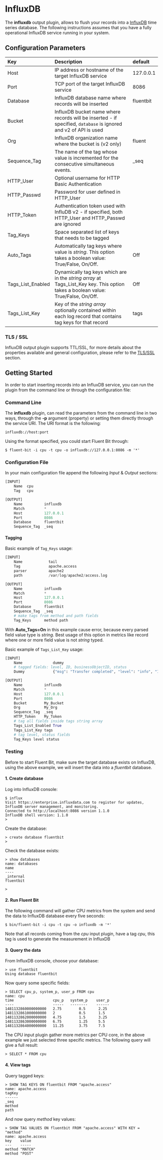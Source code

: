 # InfluxDB

The **influxdb** output plugin, allows to flush your records into a [InfluxDB](https://www.influxdata.com/time-series-platform/influxdb/) time series database. The following instructions assumes that you have a fully operational InfluxDB service running in your system.

## Configuration Parameters

| Key | Description | default |
| :--- | :--- | :--- |
| Host | IP address or hostname of the target InfluxDB service | 127.0.0.1 |
| Port | TCP port of the target InfluxDB service | 8086 |
| Database | InfluxDB database name where records will be inserted | fluentbit |
| Bucket | InfluxDB bucket name where records will be inserted - if specified, `database` is ignored and v2 of API is used |  |
| Org | InfluxDB organization name where the bucket is \(v2 only\) | fluent |
| Sequence\_Tag | The name of the tag whose value is incremented for the consecutive simultaneous events. | \_seq |
| HTTP\_User | Optional username for HTTP Basic Authentication |  |
| HTTP\_Passwd | Password for user defined in HTTP\_User |  |
| HTTP\_Token | Authentication token used with InfluDB v2 - if specified, both HTTP\_User and HTTP\_Passwd are ignored |  |
| Tag\_Keys | Space separated list of keys that needs to be tagged |  |
| Auto\_Tags | Automatically tag keys where value is _string_. This option takes a boolean value: True/False, On/Off. | Off |
| Tags\_List\_Enabled | Dynamically tag keys which are in the _string array_ at Tags\_List\_Key key. This option takes a boolean value: True/False, On/Off. | Off |
| Tags\_List\_Key | Key of the _string array_ optionally contained within each log record that contains tag keys for that record | tags |

### TLS / SSL

InfluxDB output plugin supports TTL/SSL, for more details about the properties available and general configuration, please refer to the [TLS/SSL](https://github.com/fluent/fluent-bit-docs/tree/16f30161dc4c79d407cd9c586a0c6839d0969d97/pipeline/configuration/tls_ssl.md) section.

## Getting Started

In order to start inserting records into an InfluxDB service, you can run the plugin from the command line or through the configuration file:

### Command Line

The **influxdb** plugin, can read the parameters from the command line in two ways, through the **-p** argument \(property\) or setting them directly through the service URI. The URI format is the following:

```text
influxdb://host:port
```

Using the format specified, you could start Fluent Bit through:

```text
$ fluent-bit -i cpu -t cpu -o influxdb://127.0.0.1:8086 -m '*'
```

### Configuration File

In your main configuration file append the following _Input_ & _Output_ sections:

```python
[INPUT]
    Name  cpu
    Tag   cpu

[OUTPUT]
    Name          influxdb
    Match         *
    Host          127.0.0.1
    Port          8086
    Database      fluentbit
    Sequence_Tag  _seq
```

#### Tagging

Basic example of `Tag_Keys` usage:

```python
[INPUT]
    Name            tail
    Tag             apache.access
    parser          apache2
    path            /var/log/apache2/access.log

[OUTPUT]
    Name          influxdb
    Match         *
    Host          127.0.0.1
    Port          8086
    Database      fluentbit
    Sequence_Tag  _seq
    # make tags from method and path fields
    Tag_Keys      method path
```

With **Auto\_Tags=On** in this example cause error, because every parsed field value type is _string_. Best usage of this option in metrics like record where one or more field value is not _string_ typed.

Basic example of `Tags_List_Key` usage:

```python
[INPUT]
    Name              dummy
    # tagged fields: level, ID, businessObjectID, status
    Dummy             {"msg": "Transfer completed", "level": "info", "ID": "1234", "businessObjectID": "qwerty", "status": "OK", "tags": ["ID", "businessObjectID"]}

[OUTPUT]
    Name          influxdb
    Match         *
    Host          127.0.0.1
    Port          8086
    Bucket        My_Bucket
    Org           My_Org
    Sequence_Tag  _seq
    HTTP_Token    My_Token
    # tag all fields inside tags string array
    Tags_List_Enabled True
    Tags_List_Key tags
    # tag level, status fields
    Tag_Keys level status
```

### Testing

Before to start Fluent Bit, make sure the target database exists on InfluxDB, using the above example, we will insert the data into a _fluentbit_ database.

#### 1. Create database

Log into InfluxDB console:

```text
$ influx
Visit https://enterprise.influxdata.com to register for updates, InfluxDB server management, and monitoring.
Connected to http://localhost:8086 version 1.1.0
InfluxDB shell version: 1.1.0
>
```

Create the database:

```text
> create database fluentbit
>
```

Check the database exists:

```text
> show databases
name: databases
name
----
_internal
fluentbit

>
```

#### 2. Run Fluent Bit

The following command will gather CPU metrics from the system and send the data to InfluxDB database every five seconds:

```text
$ bin/fluent-bit -i cpu -t cpu -o influxdb -m '*'
```

Note that all records coming from the _cpu_ input plugin, have a tag _cpu_, this tag is used to generate the measurement in InfluxDB

#### 3. Query the data

From InfluxDB console, choose your database:

```text
> use fluentbit
Using database fluentbit
```

Now query some specific fields:

```text
> SELECT cpu_p, system_p, user_p FROM cpu
name: cpu
time                  cpu_p   system_p    user_p
----                  -----   --------    ------
1481132860000000000   2.75        0.5      2.25
1481132861000000000   2           0.5      1.5
1481132862000000000   4.75        1.5      3.25
1481132863000000000   6.75        1.25     5.5
1481132864000000000   11.25       3.75     7.5
```

The CPU input plugin gather more metrics per CPU core, in the above example we just selected three specific metrics. The following query will give a full result:

```text
> SELECT * FROM cpu
```

#### 4. View tags

Query tagged keys:

```text
> SHOW TAG KEYS ON fluentbit FROM "apache.access"
name: apache.access
tagKey
------
_seq
method
path
```

And now query _method_ key values:

```text
> SHOW TAG VALUES ON fluentbit FROM "apache.access" WITH KEY = "method"
name: apache.access
key    value
---    -----
method "MATCH"
method "POST"
```

